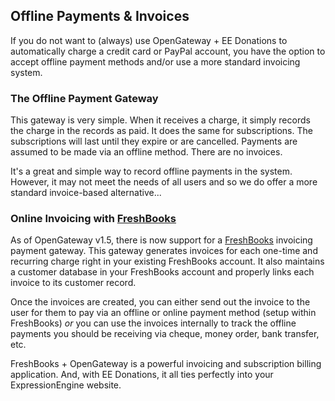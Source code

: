 ## Offline Payments &amp; Invoices

If you do not want to (always) use OpenGateway + EE Donations to automatically charge a credit card or PayPal account, you have the option
to accept offline payment methods and/or use a more standard invoicing system.

### The Offline Payment Gateway

This gateway is very simple.  When it receives a charge, it simply records the charge in the records as paid.  It does the same for subscriptions.
The subscriptions will last until they expire or are cancelled.  Payments are assumed to be made via an offline method.  There are no invoices.

It's a great and simple way to record offline payments in the system.  However, it may not meet the needs of all users and so we do offer a
more standard invoice-based alternative...

### Online Invoicing with [FreshBooks](http://www.freshbooks.com)

As of OpenGateway v1.5, there is now support for a [FreshBooks](http://www.freshbooks.com) invoicing payment gateway.  This gateway generates invoices for each one-time and
recurring charge right in your existing FreshBooks account.  It also maintains a customer database in your FreshBooks account and properly
links each invoice to its customer record.

Once the invoices are created, you can either send out the invoice to the user for them to pay via an offline or online payment
method (setup within FreshBooks) _or_ you can use the invoices internally to track the offline payments you should be receiving
via cheque, money order, bank transfer, etc.

FreshBooks + OpenGateway is a powerful invoicing and subscription billing application.  And, with EE Donations, it all ties perfectly into
your ExpressionEngine website.
